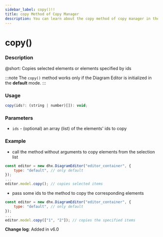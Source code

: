 ```yaml
---
sidebar_label: copy()!!
title: copy Method of Copy Manager
description: You can learn about the copy method of copy manager in the documentation of the DHTMLX JavaScript Diagram library. Browse developer guides and API reference, try out code examples and live demos, and download a free 30-day evaluation version of DHTMLX Diagram.
---
```


# copy()

### Description

@short: Copies selected elements or elements specified by ids 

:::note
The `copy()` method works only if the Diagram Editor is initialized in the **default** mode.
:::

### Usage

~~~js
copy(ids?: (string | number)[]): void;
~~~

### Parameters

- `ids` - (optional) an array (list) of the elements' ids to copy

### Example

- call the method without arguments to copy elements from the selection list 

~~~js {5}
const editor = new dhx.DiagramEditor("editor_container", { 
    type: "default", // only default
});
...
editor.model.copy(); // copies selected items
~~~

- pass some ids to the method to copy the corresponding elements 

~~~js {5}
const editor = new dhx.DiagramEditor("editor_container", { 
    type: "default", // only default
});
...
editor.model.copy(["1", "2"]); // copies the specified items 
~~~

**Change log**: Added in v6.0
